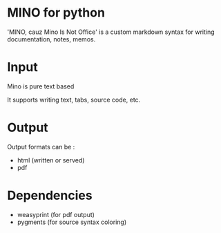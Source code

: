 MINO for python
==============

'MINO, cauz Mino Is Not Office' is a custom markdown syntax for writing documentation, notes, memos.

# Input

Mino is pure text based

It supports writing text, tabs, source code, etc.

# Output

Output formats can be :

- html (written or served)
- pdf

# Dependencies

- weasyprint (for pdf output)
- pygments (for source syntax coloring)
